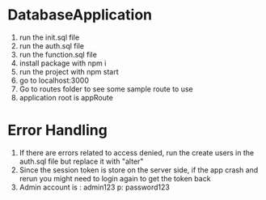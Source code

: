 # DatabaseApplication

1. run the init.sql file
2. run the auth.sql file
3. run the function.sql file
4. install package with npm i
5. run the project with npm start
6. go to localhost:3000
7. Go to routes folder to see some sample route to use
8. application root is appRoute

# Error Handling

1. If there are errors related to access denied, run the create users in the auth.sql file but replace it with "alter"
2. Since the session token is store on the server side, if the app crash and rerun you might need to login again to get the token back
3. Admin account is : admin123 p: password123
